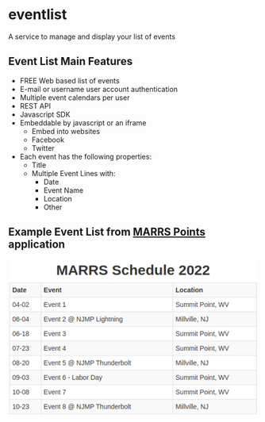 # eventlist
A service to manage and display your list of events

## Event List Main Features
- FREE Web based list of events
- E-mail or username user account authentication
- Multiple event calendars per user
- REST API
- Javascript SDK
- Embeddable by javascript or an iframe
  - Embed into websites
  - Facebook
  - Twitter
- Each event has the following properties:
  - Title
  - Multiple Event Lines with:
    - Date
    - Event Name
    - Location
    - Other

## Example Event List from [MARRS Points](http://marrspoints.com/) application
![](docs/MARRS-2022.png)
